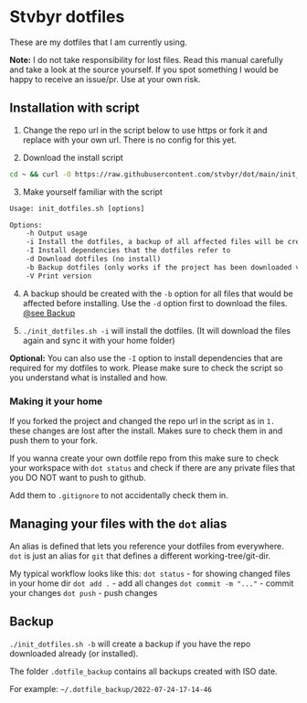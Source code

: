 # Stvbyr dotfiles

These are my dotfiles that I am currently using.

**Note:** I do not take responsibility for lost files. Read this manual carefully
and take a look at the source yourself. If you spot something I would be happy to
receive an issue/pr.  Use at your own risk.

## Installation with script

1. Change the repo url in the script below to use https or fork it and replace with
your own url. There is no config for this yet.

2. Download the install script

```sh
cd ~ && curl -O https://raw.githubusercontent.com/stvbyr/dot/main/init_dotfiles.sh && chmod +x ./init_dotfiles.sh
```

3. Make yourself familiar with the script

```txt
Usage: init_dotfiles.sh [options]

Options:
    -h Output usage
    -i Install the dotfiles, a backup of all affected files will be created
    -I Install dependencies that the dotfiles refer to
    -d Download dotfiles (no install)
    -b Backup dotfiles (only works if the project has been downloaded via -d or -i)
    -V Print version
```

4. A backup should be created with the `-b` option for all files that would be
affected before installing. Use the `-d` option first to download the files.
[@see Backup](#backup)

5. `./init_dotfiles.sh -i` will install the dotfiles. (It will download the files
again and sync it with your home folder)

**Optional:** You can also use the `-I` option to install dependencies that are
required for my dotfiles to work. Please make sure to check the script so you
understand what is installed and how.

### Making it your home

If you forked the project and changed the repo url in the script as in `1.`
these changes are lost after the install. Makes sure to check them in and push
them to your fork. 

If you wanna create your own dotfile repo from this make sure to check your
workspace with `dot status` and check if there are any private files that you DO
NOT want to push to github.

Add them to `.gitignore` to not accidentally check them in.

## Managing your files with the `dot` alias

An alias is defined that lets you reference your dotfiles from everywhere. `dot`
is just an alias for `git` that defines a different working-tree/git-dir.

My typical workflow looks like this:
`dot status` - for showing changed files in your home dir
`dot add .` - add all changes
`dot commit -m "..."` - commit your changes
`dot push` - push changes

## Backup

`./init_dotfiles.sh -b` will create a backup if you have the repo downloaded
already (or installed). 

The folder `.dotfile_backup` contains all backups created with ISO date.

For example: `~/.dotfile_backup/2022-07-24-17-14-46`